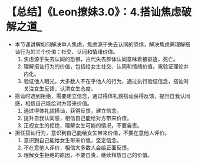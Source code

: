 # 【总结】《Leon撩妹3.0》：4.搭讪焦虑破解之道_

-   本节课讲解如何解决单人焦虑，焦虑源于失去认同的恐惧，解决焦虑需理解搭讪行为的三个价值：社交、认同和情绪价值。
    1.  焦虑源于失去认同的恐惧，古代失去群体认同意味着被驱逐，死亡。
    2.  理解搭讪行为的价值，包括给女生社交、认同和情绪价值，需验证理论并内化。
    3.  验证他人眼光，大多数人不在乎他人的行为，通过执行验证信念，搭讪时关注女生反馈，认清女生态度。
-   搭讪时遇到拒绝，需要建立信念，通过得体礼貌搭讪获得反馈，提升自我认同感，相信自己能给对方带来价值。
    1.  通过得体礼貌搭讪，获得反馈，建立信念。
    2.  提升自我认同感，相信自己能给对方带来价值。
    3.  正视女生的拒绝，理解女生可能的情况，不要自责。
-   担任搭讪行为，意识到自己能给女生带来价值，不要在意他人评价。
    1.  意识到自己能给女生带来价值，坚定信念。
    2.  不在意他人评价，相信大多数人会给正面反馈。
    3.  理解女生拒绝的原因，不要自责，继续释放自己的价值。